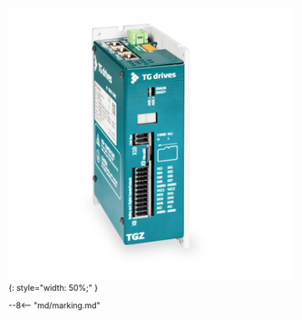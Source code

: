 ![TGZ-48-13 pic](../../../../source/img/photo_TGZ-D-48-13.webp){: style="width: 50%;" }

--8<-- "md/marking.md"
